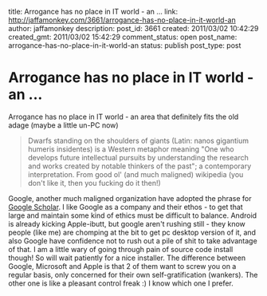 title: Arrogance has no place in IT world - an ...
link: http://jaffamonkey.com/3661/arrogance-has-no-place-in-it-world-an
author: jaffamonkey
description: 
post_id: 3661
created: 2011/03/02 10:42:29
created_gmt: 2011/03/02 15:42:29
comment_status: open
post_name: arrogance-has-no-place-in-it-world-an
status: publish
post_type: post

# Arrogance has no place in IT world - an ...

Arrogance has no place in IT world - an area that definitely fits the old adage (maybe a little un-PC now) 

> Dwarfs standing on the shoulders of giants (Latin: nanos gigantium humeris insidentes) is a Western metaphor meaning "One who develops future intellectual pursuits by understanding the research and works created by notable thinkers of the past"; a contemporary interpretation. From good ol' (and much maligned) wikipedia (you don't like it, then you fucking do it then!)

Google, another much maligned organization have adopted the phrase for [Google Scholar](http://scholar.google.co.uk/). I like Google as a company and their ethos - to get that large and maintain some kind of ethics must be difficult to balance. Android is already kicking Apple-ibutt, but google aren't rushing still - they know people (like me) are chomping at the bit to get pc desktop version of it, and also Google have confidence not to rush out a pile of shit to take advantage of that. I am a little wary of going through pain of source code install though! So will wait patiently for a nice installer. The difference between Google, Microsoft and Apple is that 2 of them want to screw you on a regular basis, only concerned for their own self-gratification (wankers). The other one is like a pleasant control freak :) I know which one I prefer.